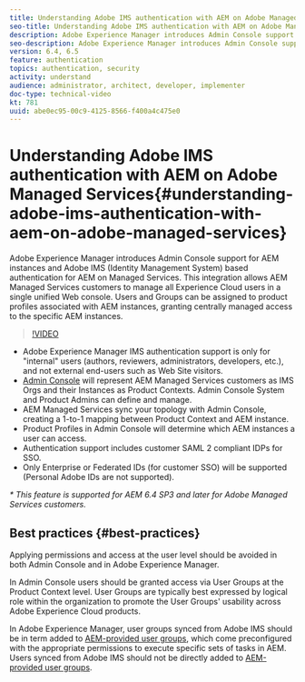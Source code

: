 ```yaml
---
title: Understanding Adobe IMS authentication with AEM on Adobe Managed Services
seo-title: Understanding Adobe IMS authentication with AEM on Adobe Managed Services
description: Adobe Experience Manager introduces Admin Console support for AEM instances and Adobe IMS (Identity Management System) based authentication for AEM on Managed Services.   This integration allows AEM Managed Services customers to manage all Experience Cloud users in a single unified Web console. Users and Groups can be assigned to product profiles associated with AEM instances, granting centrally managed access to the specific AEM instances.
seo-description: Adobe Experience Manager introduces Admin Console support for AEM instances and Adobe IMS (Identity Management System) based authentication for AEM on Managed Services.   This integration allows AEM Managed Services customers to manage all Experience Cloud users in a single unified Web console. Users and Groups can be assigned to product profiles associated with AEM instances, granting centrally managed access to the specific AEM instances.
version: 6.4, 6.5
feature: authentication
topics: authentication, security
activity: understand
audience: administrator, architect, developer, implementer
doc-type: technical-video
kt: 781
uuid: abe0ec95-00c9-4125-8566-f400a4c475e0
---
```


# Understanding Adobe IMS authentication with AEM on Adobe Managed Services{#understanding-adobe-ims-authentication-with-aem-on-adobe-managed-services}

Adobe Experience Manager introduces Admin Console support for AEM instances and Adobe IMS (Identity Management System) based authentication for AEM on Managed Services.   This integration allows AEM Managed Services customers to manage all Experience Cloud users in a single unified Web console. Users and Groups can be assigned to product profiles associated with AEM instances, granting centrally managed access to the specific AEM instances.

>[!VIDEO](https://video.tv.adobe.com/v/26170?quality=12)

* Adobe Experience Manager IMS authentication support is only for "internal" users (authors, reviewers, administrators, developers, etc.), and not external end-users such as Web Site visitors.
* [Admin Console](https://adminconsole.adobe.com/) will represent AEM Managed Services customers as IMS Orgs and their Instances as Product Contexts. Admin Console System and Product Admins can define and manage.
* AEM Managed Services sync your topology with Admin Console, creating a 1-to-1 mapping between Product Context and AEM instance.
* Product Profiles in Admin Console will determine which AEM instances a user can access.
* Authentication support includes customer SAML 2 compliant IDPs for SSO.
* Only Enterprise or Federated IDs (for customer SSO) will be supported (Personal Adobe IDs are not supported).

*&#42; This feature is supported for AEM 6.4 SP3 and later for Adobe Managed Services customers.*


## Best practices {#best-practices}

Applying permissions and access at the user level should be avoided in both Admin Console and in Adobe Experience Manager.

In Admin Console users should be granted access via User Groups at the Product Context level. User Groups are typically best expressed by logical role within the organization to promote the User Groups' usability across Adobe Experience Cloud products.

In Adobe Experience Manager, user groups synced from Adobe IMS should be in term added to [AEM-provided user groups](https://helpx.adobe.com/experience-manager/6-4/sites/administering/using/security.html), which come preconfigured with the appropriate permissions to execute specific sets of tasks in AEM. Users synced from Adobe IMS should not be directly added to [AEM-provided user groups](https://helpx.adobe.com/experience-manager/6-4/sites/administering/using/security.html). 
